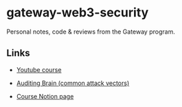 # gateway-web3-security

Personal notes, code &amp; reviews from the Gateway program.

## Links

- [Youtube course](https://youtu.be/DRZogmD647U?si=TqElu-nUL2ktmHL8)

- [Auditing Brain (common attack vectors)](https://guardianaudits.notion.site/ccdcc51b7f12411daced08072c6a5e21?v=ece2d81594be4d8a8f38aed52a95a52b)

- [Course Notion page](https://guardianaudits.notion.site/guardianaudits/Gateway-Free-Web3-Security-Course-574f4d819c144d7895cda6d61ba26503)
